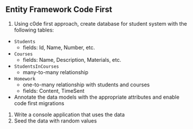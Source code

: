 ## Entity Framework Code First
1.  Using c0de first approach, create database for student system with the following tables:
  * `Students`
    * fields: Id, Name, Number, etc.
  * `Courses`
    * fields: Name, Description, Materials, etc.
  * `StudentsInCourses`
    * many-to-many relationship
  * `Homework`
    * one-to-many relationship with students and courses
    * fields: Content, TimeSent
  * Annotate the data models with the appropriate attributes and enable code first migrations
1.  Write a console application that uses the data
1.  Seed the data with random values
